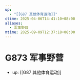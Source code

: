 ```yaml
---
up:
  - "[[G87 其他体育运动]]"
ctime: 2025-04-06T14:41:10+08:00
aliases:
  - 军事野营
mtime: 2025-09-09T12:37:18+08:00
---
```


# G873 军事野营

- up: [[G87 其他体育运动]]
